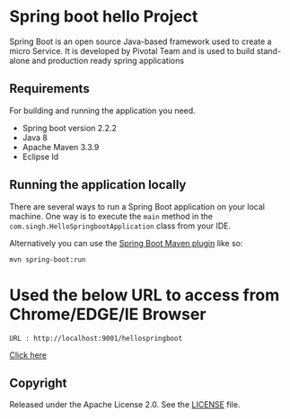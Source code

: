 # Spring boot hello Project
Spring Boot is an open source Java-based framework used to create a micro Service. It is developed by Pivotal Team and is used to build stand-alone and production ready spring applications
## Requirements
For building and running the application you need.

 - Spring boot version 2.2.2
 - Java 8
 - Apache Maven 3.3.9
 - Eclipse Id

## Running the application locally

There are several ways to run a Spring Boot application on your local machine. One way is to execute the  `main`  method in the  `com.singh.HelloSpringbootApplication`  class from your IDE.

Alternatively you can use the  [Spring Boot Maven plugin](https://docs.spring.io/spring-boot/docs/current/reference/html/build-tool-plugins-maven-plugin.html)  like so:
```shell
mvn spring-boot:run
```
# Used the below URL to access from Chrome/EDGE/IE Browser

```shell
URL : http://localhost:9001/hellospringboot 
```
[Click here](http://localhost:9001/hellospringboot)

## Copyright

Released under the Apache License 2.0. See the [LICENSE](https://github.com/springboot/helloSpringboot/blob/master/LICENSE) file.
